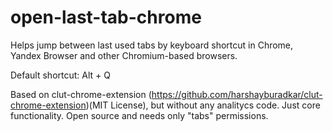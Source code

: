 # open-last-tab-chrome

Helps jump between last used tabs by keyboard shortcut in Chrome, 
Yandex Browser and other Chromium-based browsers.

Default shortcut: Alt + Q

Based on clut-chrome-extension 
(https://github.com/harshayburadkar/clut-chrome-extension)(MIT License),
but without any analitycs code. Just core functionality. 
Open source and needs only "tabs" permissions.
